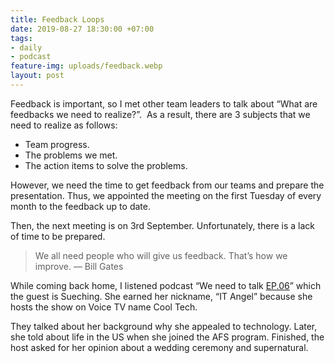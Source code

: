 ```yaml
---
title: Feedback Loops
date: 2019-08-27 18:30:00 +07:00
tags:
- daily
- podcast
feature-img: uploads/feedback.webp
layout: post
---
```


Feedback is important, so I met other team leaders to talk about “What are feedbacks we need to realize?”. 
As a result, there are 3 subjects that we need to realize as follows:
- Team progress.
- The problems we met.
- The action items to solve the problems.

However, we need the time to get feedback from our teams and prepare the presentation. Thus, we appointed the meeting on the first Tuesday of every month to the feedback up to date. 

Then, the next meeting is on 3rd September. Unfortunately, there is a lack of time to be prepared.

> We all need people who will give us feedback. That’s how we improve. — Bill Gates

While coming back home, I listened podcast “We need to talk [EP.06](https://open.spotify.com/episode/6S75SCREJLc0gReodg09Y5)” which the guest is Sueching. She earned her nickname, “IT Angel” because she hosts the show on Voice TV name Cool Tech. 

They talked about her background why she appealed to technology. Later, she told about life in the US when she joined the AFS program. Finished, the host asked for her opinion about a wedding ceremony and supernatural.